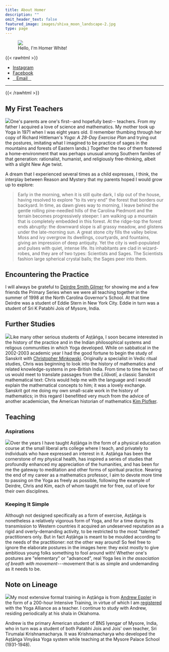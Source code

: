 ```yaml
---
title: About Homer
description: ""
omit_header_text: false
featured_image: images/shiva_moon_landscape-2.jpg
type: page
---
```


<figure class="center mw5 pb3">
    <img src="/images/Homer_MPC.jpeg" class="br-100 mw5">
    <figcaption class="tc mw5 center">
    Hello, I'm Homer White!
    </figcaption>
</figure>

{{< rawhtml >}}
<div class="mw7 center">
<ul class="ul-socials mw7 center">
    <li><a class="f5 grow no-underline br-pill ba bw2 ph3 pv2 mb2 dib near-black" href="https://www.instagram.com/tridentmoonyoga" target="_blank">Instagram</a></li>
    <li><a class="f5 grow no-underline br-pill ba bw2 ph3 pv2 mb2 dib near-black" href="https://www.facebook.com/profile.php?id=61556987980351" target="_blank">Facebook</a></li>
    <li><a class="f5 grow no-underline br-pill ba bw2 ph3 pv2 mb2 dib near-black" href="mailto:tridentmoonyoga@gmail.com" target="_blank">&nbsp;&nbsp;&nbsp;Email&nbsp;&nbsp;&nbsp;</a></li>
</ul>
</div>
<hr>
{{< /rawhtml >}}

## My First Teachers

<img class="image-left-250" src="/images/hittleman.jpeg">One's parents are one's first--and hopefully best-- teachers.  From my father I acquired a love of science and mathematics.  My mother took up Yoga in 1971 when I was eight years old.  (I remember thumbing through her copy of Richard Hittleman's *Yoga:  A 28-Day Exercise Plan* and trying out the postures, imitating what I imagined to be practice of sages in the mountains and forests of Eastern lands.)  Together the two of them fostered a home-environment that was perhaps unusual among Southern familes of that generation:  rationalist, humanist, and religiously free-thinking, albeit with a slight New Age twist.

A dream that I experienced several times as a child expresses, I think, the interplay between Reason and Mystery that my parents hoped I would grow up to explore:

>Early in the morning, when it is still quite dark, I slip out of the house, having resolved to explore "to its very end" the forest that borders our backyard.  In time, as dawn gives way to morning, I leave behind the gentle rolling pine-needled hills of the Carolina Piedmont and the terrain becomes progressively steeper:  I am walking up a mountain that is completely embedded in this forest.  At the ridge-top the forest ends abruptly:  the downward slope is all grassy meadow, and glistens under the late-morning sun.  A great stone city fills the valley below.  Moss and ivy overgrow its dwellings, courtyards, and fountains, giving an impression of deep antiquity.  Yet the city is well-populated and pulses with quiet, intense life.  Its inhabitants are clad in wizard-robes, and they are of two types:  Scientists and Sages.  The Scientists fashion large spherical crystal balls; the Sages peer into them.

## Encountering the Practice

I will always be grateful to <a href="https://ashevilleyogacenter.union.site/teachers/deirdre-smith-gilmer" target="_blank">Deirdre Smith Gilmer</a> for showing me and a few friends the Primary Series when we were all teaching together in the summer of 1998 at the North Carolina Governor's School.  At that time Deirdre was a student of Eddie Stern in New York City.  Eddie in turn was a student of Sri K Patabhi Jois of Mysore, India.

## Further Studies

<img class="image-right-250" src="/images/ashtavakra.jpeg">Like many other serious students of Aṣṭāṅga, I soon became interested in the history of the practice and in the Indian philosophical systems and religous communities in which Yoga developed.  While on sabbatical in the 2002-2003 academic year I had the good fortune to begin the study of Sanskrit with <a href="https://en.wikipedia.org/wiki/Christopher_Minkowski" target="_blank">Christopher Minkowski</a>.  Originally a specialist in Vedic ritual studies, Chris was beginning to look into the history of mathematics and related knowledge-systems in pre-British India.  From time to time the two of us would meet to translate passages from the *Lïlāvatī*, a classic Sanskrit mathematical text:  Chris would help me with the language and I would explain the mathematical concepts to him; it was a lovely exchange.  Sanskrit got me doing my own small-scale work in the history of mathematics; in this regard I benefitted very much from the advice of another academician, the American historian of mathematics <a href="https://www.union.edu/mathematics/faculty-staff/kim-plofker" target="_blank">Kim Plofker</a>.

## Teaching

### Aspirations

<img class="image-left-250" src="/images/urdhvakukuttasana.jpg">Over the years I have taught Aṣṭāṅga in the form of a physical education course at the small liberal arts college where I teach, and privately to individuals who have expressed an interest in it.  Aṣṭāṅga has been the cornerstone of my physical health, has inspired a series of studies that profoundly enhanced my appreciation of the humanities, and has been for me the gateway to meditation and other forms of spiritual practice.  Nearing the end of my career as a mathematics professor, I aim to devote more time to passing on the Yoga as freely as possible, following the example of Deirdre, Chris and Kim, each of whom taught me for free, out of love for their own disciplines.

### Keeping It Simple

Although not designed specifically as a form of exercise, Aṣṭāṅga is nonetheless a relatively vigorous form of Yoga, and for a time during its transmission to Western countries it acquired an undeserved reputation as a rigid and overly-demanding activity, to be restricted to the most "talented" practitioners only.  But in fact Aṣṭāṅga is meant to be moulded according to the needs of the practitioner:  not the other way around!  So feel free to ignore the elaborate postures in the images here:  they exist mostly to give ambitious young folks something to fool around with!  Whether one's postures are "elementary" or "advanced", real Yoga lies in *the association of breath with movement*---movement that is as simple and undemanding as it needs to be.

## Note on Lineage

<img class="image-right-250" src="/images/galavasana.jpg">My most extensive formal training in Aṣṭāṅga is from <a href="https://ashtangayogastudio.com/" target="_blank">Andrew Eppler</a> in the form of a 200-hour Intensive Training, in virtue of which I am <a href="https://www.yogaalliance.org/TeacherPublicProfile?tid=326005" target="_blank">registered</a> with the Yoga Alliance as a teacher.  I continue to study with Andrew, residing periodically at his shala in Oklahoma.

Andrew is the primary American student of BNS Iyengar of Mysore, India, who in turn was a student of both Patabhi Jois and Jois' own teacher, Sri Tirumalai Krishnamacharya.  It was Krishnamacharya who developed the Aṣṭāṅga Vinyāsa Yoga system while teaching at the Mysore Palace School (1931-1948).